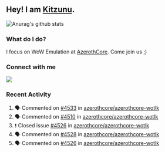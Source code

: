 ## Hey! I am [Kitzunu](https://Github.com/Kitzunu).

![Anurag's github stats](https://github-readme-stats.kitzunu.vercel.app/api?username=Kitzunu&show_icons=true)

### What do I do?

I focus on WoW Emulation at [AzerothCore](https://Github.com/AzerothCore). Come join us ;)

### Connect with me
[![](https://img.shields.io/badge/AzerothCore%20Discord-Connect%20with%20me!-green)](https://discord.com/invite/gkt4y2x)

### Recent Activity

<!--START_SECTION:activity-->
1. 🗣 Commented on [#4533](https://github.com/azerothcore/azerothcore-wotlk/issues/4533) in [azerothcore/azerothcore-wotlk](https://github.com/azerothcore/azerothcore-wotlk)
2. 🗣 Commented on [#4510](https://github.com/azerothcore/azerothcore-wotlk/issues/4510) in [azerothcore/azerothcore-wotlk](https://github.com/azerothcore/azerothcore-wotlk)
3. ❗️ Closed issue [#4526](https://github.com/azerothcore/azerothcore-wotlk/issues/4526) in [azerothcore/azerothcore-wotlk](https://github.com/azerothcore/azerothcore-wotlk)
4. 🗣 Commented on [#4528](https://github.com/azerothcore/azerothcore-wotlk/issues/4528) in [azerothcore/azerothcore-wotlk](https://github.com/azerothcore/azerothcore-wotlk)
5. 🗣 Commented on [#4526](https://github.com/azerothcore/azerothcore-wotlk/issues/4526) in [azerothcore/azerothcore-wotlk](https://github.com/azerothcore/azerothcore-wotlk)
<!--END_SECTION:activity-->
